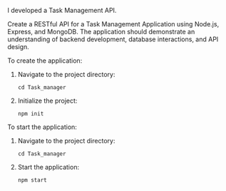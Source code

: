 I developed a Task Management API.

Create a RESTful API for a Task Management Application using Node.js, Express, and MongoDB. The application should demonstrate an understanding of backend development, database interactions, and API design.

To create the application:

1. Navigate to the project directory:
   ```
   cd Task_manager
   ```

2. Initialize the project:
   ```
   npm init
   ```

To start the application:

1. Navigate to the project directory:
   ```
   cd Task_manager
   ```

2. Start the application:
   ```
   npm start
   ```

